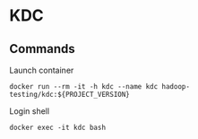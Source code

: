 KDC 
===

## Commands

Launch container
```shell
docker run --rm -it -h kdc --name kdc hadoop-testing/kdc:${PROJECT_VERSION}
```

Login shell
```shell
docker exec -it kdc bash
```